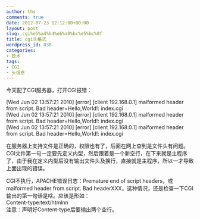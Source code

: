 ```yaml
---
author: ths
comments: true
date: 2012-07-23 12:12:00+00:00
layout: post
slug: cgi%e5%a4%b4%e6%a0%bc%e5%bc%8f
title: cgi头格式
wordpress_id: 838
categories:
- 技术
tags:
- CGI
- 头信息
---
```


今天配了CGI服务器，打开CGI报错： 





[Wed Jun 02 13:57:21 2010] [error] [client 192.168.0.1] malformed header from script. Bad header=Hello,World!: index.cgi  
[Wed Jun 02 13:57:21 2010] [error] [client 192.168.0.1] malformed header from script. Bad header=Hello,World!: index.cgi  
[Wed Jun 02 13:57:21 2010] [error] [client 192.168.0.1] malformed header from script. Bad header=Hello,World!: index.cgi 





在服务器上支持文件是正确的，权限也有了，后面在网上查到是文件头有问题。CGI文件第一句一定要先定义内型，然后跟着是一个新空行，在下来就是主程序了，由于我在定义内型后没有输出文件头及换行，直接就是主程序，所以一才导致上面出现的错误。 





CGI不执行，APACHE错误日志：Premature end of script headers，或 malformed header from script. Bad headerXXX，这种情况，还是检查一下CGI输出的第一句话是啥。应该是形如：  
Content-type:text/htmlnn  
注意：声明好Content-type后要输出两个空行。



